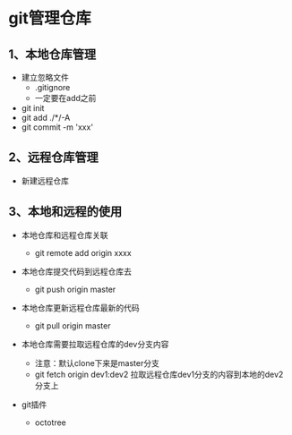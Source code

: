 # git管理仓库
## 1、本地仓库管理
* 建立忽略文件
  * .gitignore
  * 一定要在add之前
* git init
* git add ./*/-A
* git commit -m 'xxx'

## 2、远程仓库管理
* 新建远程仓库

## 3、本地和远程的使用
* 本地仓库和远程仓库关联
  * git remote add origin xxxx
* 本地仓库提交代码到远程仓库去
  * git push origin master
* 本地仓库更新远程仓库最新的代码
  * git pull origin master
* 本地仓库需要拉取远程仓库的dev分支内容
  * 注意：默认clone下来是master分支
  * git fetch origin dev1:dev2  拉取远程仓库dev1分支的内容到本地的dev2分支上

* git插件
  * octotree


